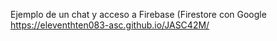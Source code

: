 Ejemplo de un chat y acceso a Firebase (Firestore con Google
https://eleventhten083-asc.github.io/JASC42M/
